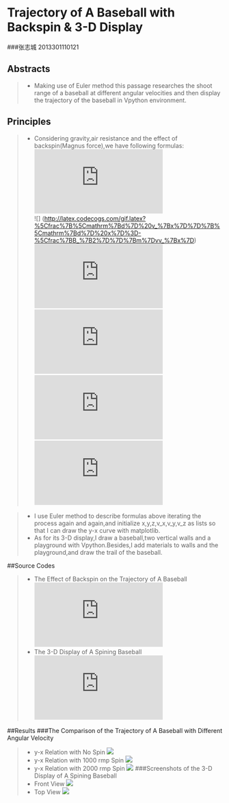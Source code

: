 #  Trajectory of A Baseball with Backspin & 3-D Display
###张志城 2013301110121
##  Abstracts
>- Making use of Euler method this passage researches the shoot range of a baseball at different angular velocities and then display the trajectory of the baseball in Vpython environment.

##  Principles
>- Considering gravity,air resistance and the effect of backspin(Magnus force),we have following formulas:
       <br />    ![](http://latex.codecogs.com/gif.latex?%5Cfrac%7B%5Cmathrm%7Bd%7D%20x%7D%7B%5Cmathrm%7Bd%7D%20x%7D%3Dv_%7Bx%7D)
       <br />    ![] (http://latex.codecogs.com/gif.latex?%5Cfrac%7B%5Cmathrm%7Bd%7D%20v_%7Bx%7D%7D%7B%5Cmathrm%7Bd%7D%20x%7D%3D-%5Cfrac%7BB_%7B2%7D%7D%7Bm%7Dvv_%7Bx%7D)
       <br />    ![](http://latex.codecogs.com/gif.latex?%5Cfrac%7B%5Cmathrm%7Bd%7D%20%7By%7D%7D%7B%5Cmathrm%7Bd%7D%20t%7D%3Dv_%7By%7D)
       <br />    ![](http://latex.codecogs.com/gif.latex?%5Cfrac%7B%5Cmathrm%7Bd%7D%20v_%7By%7D%7D%7B%5Cmathrm%7Bd%7D%20x%7D%3D-g)
       <br />    ![](http://latex.codecogs.com/gif.latex?%5Cfrac%7B%5Cmathrm%7Bd%7D%20%7Bz%7D%7D%7B%5Cmathrm%7Bd%7D%20t%7D%3Dv_%7Bz%7D)
       <br />    ![](http://latex.codecogs.com/gif.latex?%5Cfrac%7B%5Cmathrm%7Bd%7D%20v_%7Bz%7D%7D%7B%5Cmathrm%7Bd%7D%20x%7D%3D-%5Cfrac%7BS_%7B0%7D%7D%7Bm%7D%5Comega%20v_%7Bx%7D)
    
  >- I use Euler method to describe formulas above iterating the process again and again,and initialize x,y,z,v_x,v_y,v_z as lists so that I can draw the y-x curve with matplotlib.
  >- As for its 3-D display,I draw a baseball,two vertical walls and a playground with Vpython.Besides,I add materials to walls and the playground,and draw the trail of the baseball.

##Source Codes
>- The Effect of Backspin on the Trajectory of A Baseball
   ![](https://github.com/Zhicheng-Zhang/computationalphysics_N20133011101211/blob/master/chapter2.2/baseball_Magnus.py)
>- The 3-D Display of A Spining Baseball
   ![](https://github.com/Zhicheng-Zhang/computationalphysics_N20133011101211/blob/master/chapter2.2/baseball_Magnus_AR.py)
   
##Results
###The Comparison of the Trajectory of A Baseball with Different Angular Velocity
>- y-x Relation with No Spin
   ![](https://github.com/Zhicheng-Zhang/computationalphysics_N20133011101211/blob/master/chapter2.2/baseball_backspin_0.png)
>- y-x Relation with 1000 rmp Spin
   ![](https://github.com/Zhicheng-Zhang/computationalphysics_N20133011101211/blob/master/chapter2.2/baseball_backspin_1000.png)
>- y-x Relation with 2000 rmp Spin
   ![](https://github.com/Zhicheng-Zhang/computationalphysics_N20133011101211/blob/master/chapter2.2/baseball_backspin_2000.png)
###Screenshots of the 3-D Display of A Spining Baseball
>- Front View
  ![](https://github.com/Zhicheng-Zhang/computationalphysics_N20133011101211/blob/master/chapter2.2/baseball_Magnus_frontview.png)
>- Top View
  ![](https://github.com/Zhicheng-Zhang/computationalphysics_N20133011101211/blob/master/chapter2.2/baseball_Magnus_topview.png)
  
